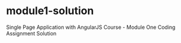 # module1-solution
Single Page Application with AngularJS Course - Module One Coding Assignment Solution
